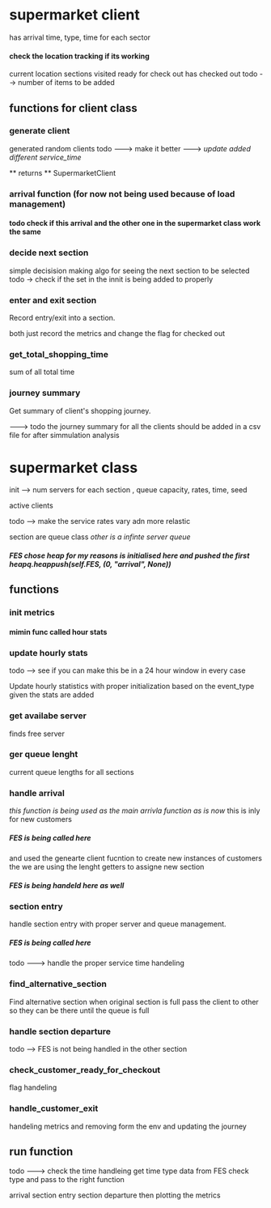 # supermarket client
has arrival time, type, time for each sector
#### check the location tracking if its working

current location 
sections visited 
ready for check out 
has checked out
todo --> number of items to be added

## functions for client class
### generate client
generated random clients
todo --->  make it better ---> *update added different service_time*

** returns ** SupermarketClient 

### arrival function (for now not being used because of load management)

#### todo check if this arrival and the other one in the supermarket class work the same

### decide next section
simple decisision making algo for seeing the next section to be selected 
todo -> check if the set in the innit is being added to properly 

### enter and exit section
Record entry/exit into a section.

both just record the metrics and change the flag for checked out

### get_total_shopping_time
sum of all total time

### journey summary
Get summary of client's shopping journey.

---> todo the journey summary for all the clients should be added in a csv file for after simmulation analysis

# supermarket class
init --> num servers for each section , queue capacity, rates, time, seed

active clients

todo --> make the service rates vary adn more relastic 

section are queue class *other is a infinte server queue*

##### FES *chose heap for my reasons* is initialised here and pushed the first heapq.heappush(self.FES, (0, "arrival", None))


## functions
### init metrics
#### mimin func called hour stats

### update hourly stats
todo --> see if you can make this be in a 24 hour window in every case 

Update hourly statistics with proper initialization
based on the event_type given the stats are added

### get availabe server
finds free server
### ger queue lenght
current queue lengths for all sections

### handle arrival
*this function is being used as the main arrivla function as is now*
this is inly for new customers
##### FES is being called here 
and used the genearte client fucntion to create new instances of customers
the we are using the lenght getters to assigne new section
##### FES is being handeld here as well

### section entry
handle section entry with proper server and queue management.
##### FES is being  called here

todo ---> handle the proper service time handeling 

### find_alternative_section
Find alternative section when original section is full
pass the client to other so they can be there until the queue is full

### handle section departure 
todo --> FES is not being handled in the other section

### check_customer_ready_for_checkout
flag handeling
### handle_customer_exit
handeling metrics and removing form the env
and updating the journey 

## run function
todo --->  check the time handleing
get time type data from FES
check type and pass to the right function

arrival
section entry
section departure then plotting the metrics
